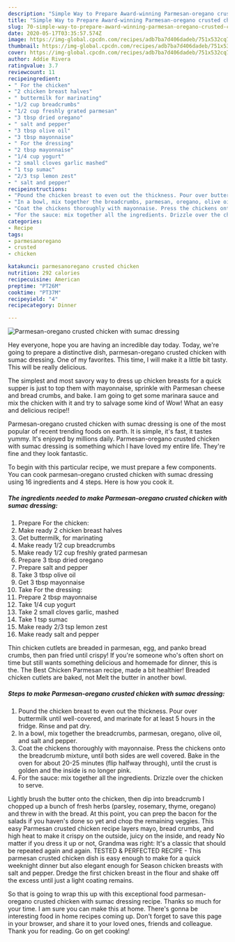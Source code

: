 ```yaml
---
description: "Simple Way to Prepare Award-winning Parmesan-oregano crusted chicken with sumac dressing"
title: "Simple Way to Prepare Award-winning Parmesan-oregano crusted chicken with sumac dressing"
slug: 70-simple-way-to-prepare-award-winning-parmesan-oregano-crusted-chicken-with-sumac-dressing
date: 2020-05-17T03:35:57.574Z
image: https://img-global.cpcdn.com/recipes/adb7ba7d406dadeb/751x532cq70/parmesan-oregano-crusted-chicken-with-sumac-dressing-recipe-main-photo.jpg
thumbnail: https://img-global.cpcdn.com/recipes/adb7ba7d406dadeb/751x532cq70/parmesan-oregano-crusted-chicken-with-sumac-dressing-recipe-main-photo.jpg
cover: https://img-global.cpcdn.com/recipes/adb7ba7d406dadeb/751x532cq70/parmesan-oregano-crusted-chicken-with-sumac-dressing-recipe-main-photo.jpg
author: Addie Rivera
ratingvalue: 3.7
reviewcount: 11
recipeingredient:
- " For the chicken"
- "2 chicken breast halves"
- " buttermilk for marinating"
- "1/2 cup breadcrumbs"
- "1/2 cup freshly grated parmesan"
- "3 tbsp dried oregano"
- " salt and pepper"
- "3 tbsp olive oil"
- "3 tbsp mayonnaise"
- " For the dressing"
- "2 tbsp mayonnaise"
- "1/4 cup yogurt"
- "2 small cloves garlic mashed"
- "1 tsp sumac"
- "2/3 tsp lemon zest"
- " salt and pepper"
recipeinstructions:
- "Pound the chicken breast to even out the thickness. Pour over buttermilk until well-covered, and marinate for at least 5 hours in the fridge. Rinse and pat dry."
- "In a bowl, mix together the breadcrumbs, parmesan, oregano, olive oil, and salt and pepper."
- "Coat the chickens thoroughly with mayonnaise. Press the chickens onto the breadcrumb mixture, until both sides are well covered. Bake in the oven for about 20-25 minutes (flip halfway through), until the crust is golden and the inside is no longer pink."
- "For the sauce: mix together all the ingredients. Drizzle over the chicken to serve."
categories:
- Recipe
tags:
- parmesanoregano
- crusted
- chicken

katakunci: parmesanoregano crusted chicken 
nutrition: 292 calories
recipecuisine: American
preptime: "PT26M"
cooktime: "PT37M"
recipeyield: "4"
recipecategory: Dinner

---
```



![Parmesan-oregano crusted chicken with sumac dressing](https://img-global.cpcdn.com/recipes/adb7ba7d406dadeb/751x532cq70/parmesan-oregano-crusted-chicken-with-sumac-dressing-recipe-main-photo.jpg)

Hey everyone, hope you are having an incredible day today. Today, we're going to prepare a distinctive dish, parmesan-oregano crusted chicken with sumac dressing. One of my favorites. This time, I will make it a little bit tasty. This will be really delicious.

The simplest and most savory way to dress up chicken breasts for a quick supper is just to top them with mayonnaise, sprinkle with Parmesan cheese and bread crumbs, and bake. I am going to get some marinara sauce and mix the chicken with it and try to salvage some kind of Wow! What an easy and delicious recipe!!

Parmesan-oregano crusted chicken with sumac dressing is one of the most popular of recent trending foods on earth. It is simple, it's fast, it tastes yummy. It's enjoyed by millions daily. Parmesan-oregano crusted chicken with sumac dressing is something which I have loved my entire life. They're fine and they look fantastic.


To begin with this particular recipe, we must prepare a few components. You can cook parmesan-oregano crusted chicken with sumac dressing using 16 ingredients and 4 steps. Here is how you cook it.

<!--inarticleads1-->

##### The ingredients needed to make Parmesan-oregano crusted chicken with sumac dressing:

1. Prepare  For the chicken:
1. Make ready 2 chicken breast halves
1. Get  buttermilk, for marinating
1. Make ready 1/2 cup breadcrumbs
1. Make ready 1/2 cup freshly grated parmesan
1. Prepare 3 tbsp dried oregano
1. Prepare  salt and pepper
1. Take 3 tbsp olive oil
1. Get 3 tbsp mayonnaise
1. Take  For the dressing:
1. Prepare 2 tbsp mayonnaise
1. Take 1/4 cup yogurt
1. Take 2 small cloves garlic, mashed
1. Take 1 tsp sumac
1. Make ready 2/3 tsp lemon zest
1. Make ready  salt and pepper


Thin chicken cutlets are breaded in parmesan, egg, and panko bread crumbs, then pan fried until crispy! If you&#39;re someone who&#39;s often short on time but still wants something delicious and homemade for dinner, this is the. The Best Chicken Parmesan recipe, made a bit healthier! Breaded chicken cutlets are baked, not Melt the butter in another bowl. 

<!--inarticleads2-->

##### Steps to make Parmesan-oregano crusted chicken with sumac dressing:

1. Pound the chicken breast to even out the thickness. Pour over buttermilk until well-covered, and marinate for at least 5 hours in the fridge. Rinse and pat dry.
1. In a bowl, mix together the breadcrumbs, parmesan, oregano, olive oil, and salt and pepper.
1. Coat the chickens thoroughly with mayonnaise. Press the chickens onto the breadcrumb mixture, until both sides are well covered. Bake in the oven for about 20-25 minutes (flip halfway through), until the crust is golden and the inside is no longer pink.
1. For the sauce: mix together all the ingredients. Drizzle over the chicken to serve.


Lightly brush the butter onto the chicken, then dip into breadcrumb I chopped up a bunch of fresh herbs (parsley, rosemary, thyme, oregano) and threw in with the bread. At this point, you can prep the bacon for the salads if you haven&#39;s done so yet and chop the remaining veggies. This easy Parmesan crusted chicken recipe layers mayo, bread crumbs, and high heat to make it crispy on the outside, juicy on the inside, and ready No matter if you dress it up or not, Grandma was right: It&#39;s a classic that should be repeated again and again. TESTED &amp; PERFECTED RECIPE - This parmesan crusted chicken dish is easy enough to make for a quick weeknight dinner but also elegant enough for Season chicken breasts with salt and pepper. Dredge the first chicken breast in the flour and shake off the excess until just a light coating remains. 

So that is going to wrap this up with this exceptional food parmesan-oregano crusted chicken with sumac dressing recipe. Thanks so much for your time. I am sure you can make this at home. There's gonna be interesting food in home recipes coming up. Don't forget to save this page in your browser, and share it to your loved ones, friends and colleague. Thank you for reading. Go on get cooking!
